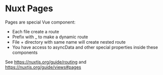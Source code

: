 # Nuxt Pages

Pages are special Vue component:
- Each file create a route
- Prefix with _ to make a dynamic route
- File + directory with same name will create nested route
- You have access to asyncData and other special properties inside these components

See https://nuxtjs.org/guide/routing and https://nuxtjs.org/guide/views#pages
